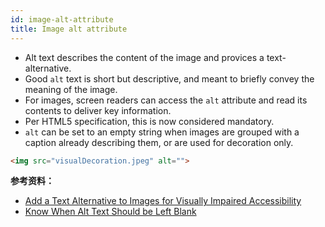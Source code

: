 ```yaml
---
id: image-alt-attribute
title: Image alt attribute
---
```


* Alt text describes the content of the image and provices a text-alternative.
* Good `alt` text is short but descriptive, and meant to briefly convey the meaning of the image.
* For images, screen readers can access the `alt` attribute and read its contents to deliver key information.
* Per HTML5 specification, this is now considered mandatory.
* `alt`  can be set to an empty string when images are grouped with a caption already describing them, or are used for decoration only.

```html
<img src="visualDecoration.jpeg" alt="">
```

__参考资料：__

* [Add a Text Alternative to Images for Visually Impaired Accessibility](https://learn.freecodecamp.org/responsive-web-design/applied-accessibility/add-a-text-alternative-to-images-for-visually-impaired-accessibility/)
* [Know When Alt Text Should be Left Blank](https://learn.freecodecamp.org/responsive-web-design/applied-accessibility/jump-straight-to-the-content-using-the-main-element/)
